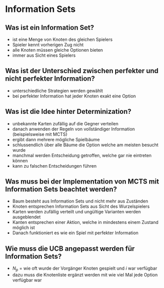 # Information Sets

## Was ist ein Information Set?
* ist eine Menge von Knoten des gleichen Spielers
* Spieler kennt vorherigen Zug nicht
* alle Knoten müssen gleiche Optionen bieten
* immer aus Sicht eines Spielers

## Was ist der Unterschied zwischen perfekter und nicht perfekter Information?
* unterschiedliche Strategien werden gewählt
* bei perfekter Information hat jeder Knoten exakt eine Option

## Was ist die Idee hinter Determinization?
* unbekannte Karten zufällig auf die Gegner verteilen
* danach anwenden der Regeln von vollständiger Information (beispielsweise mit MCTS)
* ergibt dann mehrere mögliche Spielbäume
* schlussendlich über alle Bäume die Option welche am meisten besucht wurde
* manchmal werden Entscheidung getroffen, welche gar nie eintreten können
* kann zu falschen Entscheidungen führen

## Was muss bei der Implementation von MCTS mit Information Sets beachtet werden?
* Baum besteht aus Information Sets und nicht mehr aus Zuständen
* Knoten entsprechen Information Sets aus Sicht des Wurzelspielers
* Karten werden zufällig verteilt und ungültige Varianten werden ausgeblendet
* Kanten entsprechen einer Aktion, welche in mindestens einem Zustand möglich ist
* Danach funktioniert es wie ein Spiel mit perfekter Information

## Wie muss die UCB angepasst werden für Information Sets?
* $N_p$ = wie oft wurde der Vorgänger Knoten gespielt und $i$ war verfügbar
* dazu muss die Knotenliste ergänzt werden mit wie viel Mal jede Option verfügbar war

